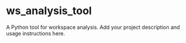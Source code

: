 # ws_analysis_tool

A Python tool for workspace analysis. Add your project description and usage instructions here.
